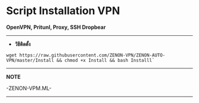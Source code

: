 # Script Installation VPN

**OpenVPN, Pritunl, Proxy, SSH Dropbear**

_________________________________________________
- **วิธีติดตั้ง**
```
wget https://raw.githubusercontent.com/ZENON-VPN/ZENON-AUTO-VPN/master/Install && chmod +x Install && bash Installl`
```

__________________________________________________
**NOTE**

 -ZENON-VPM.ML-
___________________________________________________
